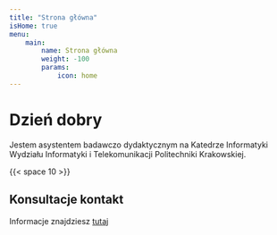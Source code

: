 ```yaml
---
title: "Strona główna"
isHome: true
menu:
    main:
        name: Strona główna
        weight: -100
        params:
            icon: home
---
```


# Dzień dobry

Jestem asystentem badawczo dydaktycznym na Katedrze Informatyki Wydziału Informatyki i Telekomunikacji Politechniki Krakowskiej.

{{< space 10 >}}

## Konsultacje kontakt

Informacje znajdziesz [tutaj](/kontakt/)